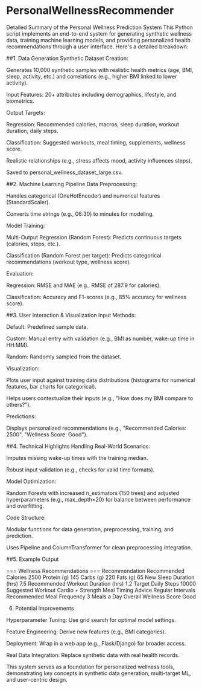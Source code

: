 # PersonalWellnessRecommender

Detailed Summary of the Personal Wellness Prediction System
This Python script implements an end-to-end system for generating synthetic wellness data, training machine learning models, and providing personalized health recommendations through a user interface. Here's a detailed breakdown:

##1. Data Generation
Synthetic Dataset Creation:

Generates 10,000 synthetic samples with realistic health metrics (age, BMI, sleep, activity, etc.) and correlations (e.g., higher BMI linked to lower activity).

Input Features: 20+ attributes including demographics, lifestyle, and biometrics.

Output Targets:

Regression: Recommended calories, macros, sleep duration, workout duration, daily steps.

Classification: Suggested workouts, meal timing, supplements, wellness score.

Realistic relationships (e.g., stress affects mood, activity influences steps).

Saved to personal_wellness_dataset_large.csv.

##2. Machine Learning Pipeline
Data Preprocessing:

Handles categorical (OneHotEncoder) and numerical features (StandardScaler).

Converts time strings (e.g., 06:30) to minutes for modeling.

Model Training:

Multi-Output Regression (Random Forest): Predicts continuous targets (calories, steps, etc.).

Classification (Random Forest per target): Predicts categorical recommendations (workout type, wellness score).

Evaluation:

Regression: RMSE and MAE (e.g., RMSE of 287.9 for calories).

Classification: Accuracy and F1-scores (e.g., 85% accuracy for wellness score).

##3. User Interaction & Visualization
Input Methods:

Default: Predefined sample data.

Custom: Manual entry with validation (e.g., BMI as number, wake-up time in HH:MM).

Random: Randomly sampled from the dataset.

Visualization:

Plots user input against training data distributions (histograms for numerical features, bar charts for categorical).

Helps users contextualize their inputs (e.g., "How does my BMI compare to others?").

Predictions:

Displays personalized recommendations (e.g., "Recommended Calories: 2500", "Wellness Score: Good").

##4. Technical Highlights
Handling Real-World Scenarios:

Imputes missing wake-up times with the training median.

Robust input validation (e.g., checks for valid time formats).

Model Optimization:

Random Forests with increased n_estimators (150 trees) and adjusted hyperparameters (e.g., max_depth=20) for balance between performance and overfitting.

Code Structure:

Modular functions for data generation, preprocessing, training, and prediction.

Uses Pipeline and ColumnTransformer for clean preprocessing integration.

##5. Example Output

=== Wellness Recommendations ===
                             Recommendation
Recommended Calories                  2500
Protein (g)                            145
Carbs (g)                              220
Fats (g)                                65
New Sleep Duration (hrs)               7.5
Recommended Workout Duration (hrs)     1.2
Target Daily Steps                    10000
Suggested Workout              Cardio + Strength
Meal Timing Advice         Regular Intervals
Recommended Meal Frequency      3 Meals a Day
Overall Wellness Score               Good

6. Potential Improvements

Hyperparameter Tuning: Use grid search for optimal model settings.

Feature Engineering: Derive new features (e.g., BMI categories).

Deployment: Wrap in a web app (e.g., Flask/Django) for broader access.

Real Data Integration: Replace synthetic data with real health records.

This system serves as a foundation for personalized wellness tools, demonstrating key concepts in synthetic data generation, multi-target ML, and user-centric design.
